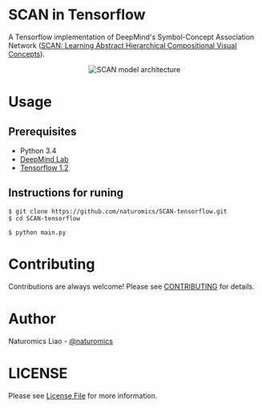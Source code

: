 # SCAN in Tensorflow
A Tensorflow implementation of DeepMind's Symbol-Concept Association Network ([SCAN: Learning Abstract Hierarchical Compositional Visual Concepts](https://arxiv.org/abs/1707.03389)).

<p align="center">
	<img src="https://github.com/naturomics/SCAN-tensorflow/blob/master/assests/SCAN-model.png?raw=true" alt="SCAN model architecture"/>
</p>

# Usage

## Prerequisites

* Python 3.4
* [DeepMind Lab](https://github.com/deepmind/lab)
* [Tensorflow 1.2](https://github.com/tensorflow/tensorflow/tree/r1.2)

## Instructions for runing
```shell
$ git clone https://github.com/naturomics/SCAN-tensorflow.git
$ cd SCAN-tensorflow
```

```shell
$ python main.py
```


# Contributing
Contributions are always welcome! Please see [CONTRIBUTING](CONTRIBUTING.md) for details.

# Author
Naturomics Liao - [@naturomics](https://github.com/naturomics)

# LICENSE
Please see [License File](LICENSE.md) for more information.
